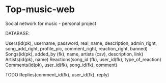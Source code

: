 # Top-music-web

Social network for music - personal project

DATABASE:

Users(id(pk), username, password, real_name, description, admin_right, song_add_right, profile_pic, comment_right, reaction_right, banned)
Songs(id(pk), added_by (fk), name, artists (csv), description, link)
Artists(id(pk), name)
Reactions(song_id (fk), user_id(fk), type_of_reaction)
Comments(id(pk), user_id(fk), song_id(fk), comment)

TODO
Replies(comment_id(fk), user_id(fk), reply)
